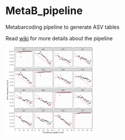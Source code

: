 # MetaB_pipeline

Metabarcoding pipeline to generate ASV tables

Read [wiki](https://github.com/benalric/MetaB_pipeline_v2/wiki) for more details about the pipeline

<img src="./figures/errF_PHYTOPORT_Cut1.png" align="center" alt="" width="240" />
